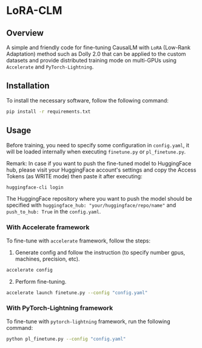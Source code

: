 # LoRA-CLM
## Overview
A simple and friendly code for fine-tuning CausalLM with `LoRA` (Low-Rank Adaptation) method such as Dolly 2.0 that can be applied to the custom datasets and provide distributed training mode on multi-GPUs using `Accelerate` and `PyTorch-Lightning`.

## Installation
To install the necessary software, follow the following command:
```bash
pip install -r requirements.txt
```

## Usage
Before training, you need to specify some configuration in `config.yaml`, it will be loaded internally when executing `finetune.py` or `pl_finetune.py`. 

Remark: In case if you want to push the fine-tuned model to HuggingFace hub, please visit your HuggingFace account's settings and copy the Access Tokens (as WRITE mode) then paste it after executing:
```bash
huggingface-cli login
```
The HuggingFace repository where you want to push the model should be specified with `huggingface_hub: "your/huggingface/repo/name"` and `push_to_hub: True` in the `config.yaml`.

### With Accelerate framework
To fine-tune with `accelerate` framework, follow the steps:

1. Generate config and follow the instruction (to specify number gpus, machines, precision, etc).
```bash
accelerate config
```

2. Perform fine-tuning.
```bash
accelerate launch finetune.py --config "config.yaml"
```

### With PyTorch-Lightning framework
To fine-tune with `pytorch-lightning` framework, run the following command:
```bash
python pl_finetune.py --config "config.yaml"
```